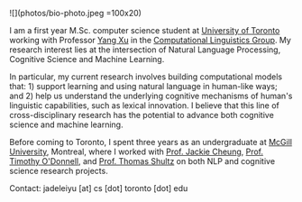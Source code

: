 ![](photos/bio-photo.jpeg =100x20)


I am a first year M.Sc. computer science student at <a href="https://www.utoronto.ca">University of Toronto</a> working with Professor [Yang Xu](www.cs.toronto.edu/~yangxu/index.html) in the [Computational Linguistics Group](http://www.cs.toronto.edu/compling/index.html). My research interest lies at the intersection of Natural Language Processing, Cognitive Science and Machine Learning.

In particular, my current research involves building computational models that: 1) support learning and using natural language in human-like ways; and 2) help us understand the underlying cognitive mechanisms of human's linguistic capabilities, such as lexical innovation. I believe that this line of cross-disciplinary research has the potential to advance both cognitive science and machine learning.

Before coming to Toronto, I spent three years as an undergraduate at [McGill University](https://www.mcgill.ca), Montreal, where I worked with [Prof. Jackie Cheung](https://www.cs.mcgill.ca/~jcheung/index.html), [Prof. Timothy O'Donnell](http://people.linguistics.mcgill.ca/~timothy.odonnell/), and [Prof. Thomas Shultz](https://www.tomshultz.net) on both NLP and cognitive science research projects.



Contact: jadeleiyu [at] cs [dot] toronto [dot] edu




